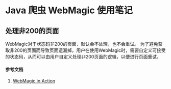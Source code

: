# Java 爬虫 WebMagic 使用笔记

## 处理非200的页面
WebMagic对于状态码非200的页面，默认会不处理，也不会重试。
为了避免获取非200的页面而导致页面遗漏掉，用户在使用WebMagic时，需要自定义可接受的状态码，从而可以由用户自定义处理非200页面的逻辑，以便进行页面重试。

#### 参考文档
1. [WebMagic in Action](http://webmagic.io/docs/zh/)
